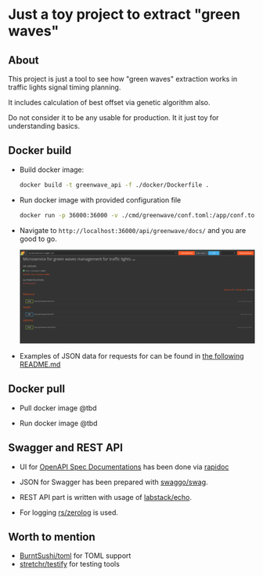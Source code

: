# Just a toy project to extract "green waves"

## About
This project is just a tool to see how "green waves" extraction works in traffic lights signal timing planning.

It includes calculation of best offset via genetic algorithm also.

Do not consider it to be any usable for production. It it just toy for understanding basics.

## Docker build
* Build docker image:
    ```bash
    docker build -t greenwave_api -f ./docker/Dockerfile .
    ```

* Run docker image with provided configuration file
    ```bash
    docker run -p 36000:36000 -v ./cmd/greenwave/conf.toml:/app/conf.toml greenwave_api --conf conf.toml
    ```

* Navigate to `http://localhost:36000/api/greenwave/docs/` and you are good to go.

    <img src="./images/screen0.png" width="720" title="Swagger documentation">

* Examples of JSON data for requests for can be found in [the following README.md](./cmd/greenwave/README.md)

## Docker pull
* Pull docker image
@tbd

* Run docker image
@tbd

## Swagger and REST API

* UI for [OpenAPI Spec Documentations](https://swagger.io/specification/) has been done via [rapidoc](https://rapidocweb.com/)

* JSON for Swagger has been prepared with [swaggo/swag](https://github.com/swaggo/swag).

* REST API part is written with usage of [labstack/echo](https://echo.labstack.com/).

* For logging [rs/zerolog](https://github.com/rs/zerolog) is used.

## Worth to mention

* [BurntSushi/toml](https://github.com/BurntSushi/toml) for TOML support
* [stretchr/testify](https://github.com/stretchr/testify) for testing tools